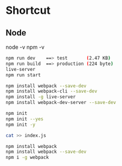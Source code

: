 # Shortcut

## Node
node -v
npm -v

```sh
npm run dev    ==> test       (2.47 KB)
npm run build  ==> production (224 byte)
live-server
npm run start
```


```sh
npm install webpack --save-dev
npm install webpack-cli --save-dev
npm install -g live-server
npm install webpack-dev-server --save-dev
```


```sh
npm init
npm init --yes
npm init -y
```

```sh
cat >> index.js
```

```sh
npm install webpack
npm install webpack --save-dev 
npm i -g webpack
```
